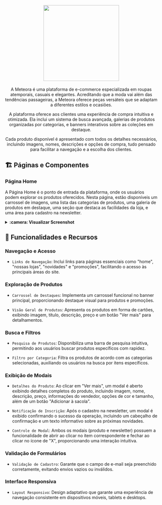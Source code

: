 <h1 align="center" id="descricao"><img width="250px" src="https://github.com/user-attachments/assets/8e7c44e5-7ece-4821-a625-98fb1be5b6ec"></h1>

<p align="center">A Meteora é uma plataforma de e-commerce especializada em roupas atemporais, casuais e elegantes. Acreditando que a moda vai além das tendências passageiras, a Meteora oferece peças versáteis que se adaptam a diferentes estilos e ocasiões.</p>

<p align="center">A plataforma oferece aos clientes uma experiência de compra intuitiva e otimizada. Ela inclui um sistema de busca avançada, galerias de produtos organizadas por categorias, e banners interativos sobre as coleções em destaque.</p>

<p align="center">Cada produto disponível é apresentado com todos os detalhes necessários, incluindo imagens, nomes, descrições e opções de compra, tudo pensado para facilitar a navegação e a escolha dos clientes.</p>

## :building_construction: Páginas e Componentes

### Página Home

A Página Home é o ponto de entrada da plataforma, onde os usuários podem explorar os produtos oferecidos. Nesta página, estão disponíveis um carrossel de imagens, uma lista das categorias de produtos, uma galeria de produtos em destaque, uma seção que destaca as facilidades da loja, e uma área para cadastro na newsletter.

<details>
    <summary><b>:camera: Visualizar Screenshot</b></summary>
    <br />
    <img src="" />
</details>

## :rocket: Funcionalidades e Recursos

### Navegação e Acesso

-   `Links de Navegação`: Inclui links para páginas essenciais como "home", "nossas lojas", "novidades" e "promoções", facilitando o acesso às principais áreas do site.

### Exploração de Produtos

-   `Carrossel de Destaques`: Implementa um carrossel funcional no banner principal, proporcionando destaque visual para produtos e promoções.

-   `Visão Geral de Produtos`: Apresenta os produtos em forma de cartões, exibindo imagem, título, descrição, preço e um botão "Ver mais" para detalhamentos.

### Busca e Filtros

-   `Pesquisa de Produtos`: Disponibiliza uma barra de pesquisa intuitiva, permitindo aos usuários buscar produtos específicos com rapidez.

-   `Filtro por Categoria`: Filtra os produtos de acordo com as categorias selecionadas, auxiliando os usuários na busca por itens específicos.

### Exibição de Modais

-   `Detalhes do Produto`: Ao clicar em "Ver mais", um modal é aberto exibindo detalhes completos do produto, incluindo imagem, nome, descrição, preço, informações do vendedor, opções de cor e tamanho, além de um botão "Adicionar à sacola".

-   `Notificação de Inscrição`: Após o cadastro na newsletter, um modal é exibido confirmando o sucesso da operação, incluindo um cabeçalho de confirmação e um texto informativo sobre as próximas novidades.

-   `Controle de Modal`: Ambos os modais (produto e newsletter) possuem a funcionalidade de abrir ao clicar no item correspondente e fechar ao clicar no ícone de "X", proporcionando uma interação intuitiva.

### Validação de Formulários

-   `Validação de Cadastro`: Garante que o campo de e-mail seja preenchido corretamente, evitando envios vazios ou inválidos.

### Interface Responsiva

-   `Layout Responsivo`: Design adaptativo que garante uma experiência de navegação consistente em dispositivos móveis, tablets e desktops.
